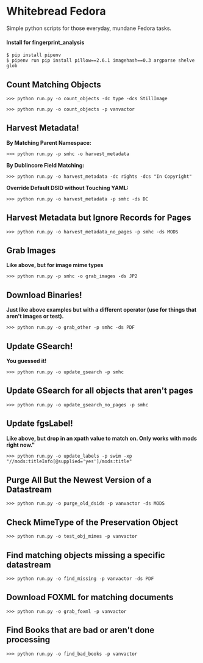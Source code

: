 # Whitebread Fedora

Simple python scripts for those everyday, mundane Fedora tasks.

#### Install for fingerprint_analysis
```
$ pip install pipenv
$ pipenv run pip install pillow==2.6.1 imagehash==0.3 argparse shelve glob
```

## Count Matching Objects

```
>>> python run.py -o count_objects -dc type -dcs StillImage
```

```
>>> python run.py -o count_objects -p vanvactor
```

## Harvest Metadata!

**By Matching Parent Namespace:**
```
>>> python run.py -p smhc -o harvest_metadata
```

**By Dublincore Field Matching:**

```
>>> python run.py -o harvest_metadata -dc rights -dcs "In Copyright"
```

**Override Default DSID without Touching YAML:**

```
>>> python run.py -o harvest_metadata -p smhc -ds DC
```

## Harvest Metadata but Ignore Records for Pages

```
>>> python run.py -o harvest_metadata_no_pages -p smhc -ds MODS
```

## Grab Images

**Like above, but for image mime types**
```
>>> python run.py -p smhc -o grab_images -ds JP2
```

## Download Binaries!

**Just like above examples but with a different operator (use for things that aren't images or test).**

```
>>> python run.py -o grab_other -p smhc -ds PDF
```

## Update GSearch!

**You guessed it!**

```
>>> python run.py -o update_gsearch -p smhc
```

## Update GSearch for all objects that aren't pages

```
>>> python run.py -o update_gsearch_no_pages -p smhc
```

## Update fgsLabel!

**Like above, but drop in an xpath value to match on. Only works with mods right now."**

```
>>> python run.py -o update_labels -p swim -xp "//mods:titleInfo[@supplied='yes']/mods:title"
```

## Purge All But the Newest Version of a Datastream

```
>>> python run.py -o purge_old_dsids -p vanvactor -ds MODS
```

## Check MimeType of the Preservation Object

```
>>> python run.py -o test_obj_mimes -p vanvactor
```

## Find matching objects missing a specific datastream

```
>>> python run.py -o find_missing -p vanvactor -ds PDF
```

## Download FOXML for matching documents

```
>>> python run.py -o grab_foxml -p vanvactor
```

## Find Books that are bad or aren't done processing

```
>>> python run.py -o find_bad_books -p vanvactor
```
